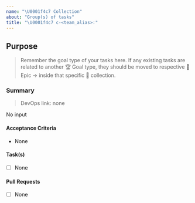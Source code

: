 ```yaml
---
name: "\U0001f4c7 Collection"
about: "Group(s) of tasks"
title: "\U0001f4c7 c-<team_alias>:"
---
```


## Purpose

> Remember the goal type of your tasks here. If any existing tasks are related to another :trophy: Goal type, they should be moved to respective :crown: Epic ->  inside that specific :card_index: collection.

### Summary

> DevOps link: none <!-- Example: AB#<item_number> -->

No input

#### Acceptance Criteria

- None

#### Task(s)

- [ ] None

#### Pull Requests

- [ ] None
